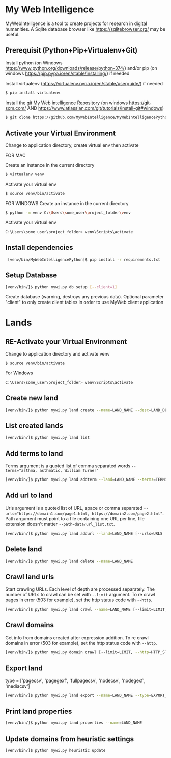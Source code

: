 # My Web Intelligence

MyWebIntelligence is a tool to create projects for research in digital humanities.
A Sqlite database browser like https://sqlitebrowser.org/ may be useful.

## Prerequisit (Python+Pip+Virtualenv+Git)

Install python (on Windows https://www.python.org/downloads/release/python-374/) and/or pip (on windows https://pip.pypa.io/en/stable/installing/) if needed

Install virtualenv (https://virtualenv.pypa.io/en/stable/userguide/) if needed

```bash
$ pip install virtualenv
```

Install the git My Web intelligence Repository (on windows https://git-scm.com/ AND https://www.atlassian.com/git/tutorials/install-git#windows)

```bash
$ git clone https://github.com/MyWebIntelligence/MyWebIntelligencePython.git
```


## Activate your Virtual Environment

Change to application directory, create virtual env then activate

FOR MAC

Create an instance in the current directory
```bash
$ virtualenv venv
```
Activate your virtual env
```bash
$ source venv/bin/activate
```

FOR WINDOWS
Create an instance in the current directory
```bash
$ python -m venv C:\Users\some_user\project_folder\venv
```

Activate your virtual env
```bash
C:\Users\some_user\project_folder> venv\Scripts\activate
```

## Install dependencies

```bash
 [venv/bin/MyWebIntelligencePython]$ pip install -r requirements.txt
```

## Setup Database

```bash
[venv/bin/]$ python mywi.py db setup [--client=1]
```
Create database (warning, destroys any previous data).
Optional parameter "client" to only create client tables in order to use MyWeb client application 

# Lands
## RE-Activate your Virtual Environment

Change to application directory and activate venv

```bash
$ source venv/bin/activate
```

For Windows

```bash
C:\Users\some_user\project_folder> venv\Scripts\activate
```

## Create new land

```bash
[venv/bin/]$ python mywi.py land create --name=LAND_NAME --desc=LAND_DESCRIPTION
```

## List created lands

```bash
[venv/bin/]$ python mywi.py land list
```

## Add terms to land

Terms argument is a quoted list of comma separated words `--terms="asthma, asthmatic, William Turner"`

```bash
[venv/bin/]$ python mywi.py land addterm --land=LAND_NAME --terms=TERMS
```

## Add url to land

Urls argument is a quoted list of URL, space or comma separated `--urls="https://domain1.com/page1.html, https://domain2.com/page2.html"`.
Path argument must point to a file containing one URL per line, file extension doesn't matter `--path=data/url_list.txt`.

```bash
[venv/bin/]$ python mywi.py land addurl --land=LAND_NAME [--urls=URLS | --path=PATH]
```

## Delete land

```bash
[venv/bin/]$ python mywi.py land delete --name=LAND_NAME
```

## Crawl land urls

Start crawling URLs. Each level of depth are processed separately. The number of URLs to crawl can be set with `--limit` argument.
To re crawl pages in error (503 for example), set the http status code with `--http`.

```bash
[venv/bin/]$ python mywi.py land crawl --name=LAND_NAME [--limit=LIMIT, --http=HTTP_STATUS]
```

## Crawl domains

Get info from domains created after expression addition.
To re crawl domains in error (503 for example), set the http status code with `--http`.

```bash
[venv/bin/]$ python mywi.py domain crawl [--limit=LIMIT, --http=HTTP_STATUS]
```

## Export land

type = ['pagecsv', 'pagegexf', 'fullpagecsv', 'nodecsv', 'nodegexf', 'mediacsv']

```bash
[venv/bin/]$ python mywi.py land export --name=LAND_NAME --type=EXPORT_TYPE --minrel=MINIMUM_RELEVANCE
```

## Print land properties

```bash
[venv/bin/]$ python mywi.py land properties --name=LAND_NAME
```

## Update domains from heuristic settings

```bash
[venv/bin/]$ python mywi.py heuristic update
```
